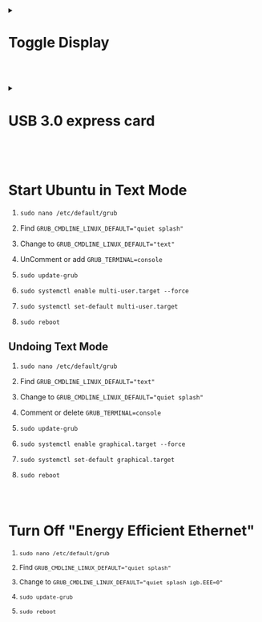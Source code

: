 <details>
	<summary><h1>Toggle Display</h1></summary>
		<p>

		- ```xset dpms force off```

		- ```xset dpms force on```

		- However, you need to make sure that your acpi is enabled.
		You can check this with
			* ```cat /proc/acpi/info```
			
			<details>	
				<summary><h2>vbetool</h2></summary>
					<p>
						
					- ```sudo apt-get install vbetool```
							
					- ```sudo vbetool dpms on```

					- ```sudo vbetool dpms off```
				
					</p>	
			</details>
		</p>
</details>

##

<br/>
<details>
<p>
<summary><h1>USB 3.0 express card</h1></summary>

1. ```sudo nano /etc/default/grub```

2. Find ```GRUB_CMDLINE_LINUX_DEFAULT="quiet splash"```

3. Change to ```GRUB_CMDLINE_LINUX_DEFAULT="quiet splash pciehp.pciehp_force=1"```

4. ```sudo update-grub```

5. ```sudo reboot```

</p>	
</details>	
	
##

<br/>
<summary><h1>Start Ubuntu in Text Mode</h1></summary>

1. ```sudo nano /etc/default/grub```

2. Find ```GRUB_CMDLINE_LINUX_DEFAULT="quiet splash"```

3. Change to ```GRUB_CMDLINE_LINUX_DEFAULT="text"```

4. UnComment or add ```GRUB_TERMINAL=console```

5. ```sudo update-grub```

6. ```sudo systemctl enable multi-user.target --force```

7. ```sudo systemctl set-default multi-user.target```

8. ```sudo reboot```

<summary><h2>Undoing Text Mode</h2></summary>

1. ```sudo nano /etc/default/grub```

2. Find ```GRUB_CMDLINE_LINUX_DEFAULT="text"```

3. Change to ```GRUB_CMDLINE_LINUX_DEFAULT="quiet splash"```

4. Comment or delete ```GRUB_TERMINAL=console```

5. ```sudo update-grub```

6. ```sudo systemctl enable graphical.target --force```

7. ```sudo systemctl set-default graphical.target```

8. ```sudo reboot```

##

<br/>
<summary><h1>Turn Off "Energy Efficient Ethernet"</h1></summary>
<font size="2">

1. ```sudo nano /etc/default/grub```

2. Find ```GRUB_CMDLINE_LINUX_DEFAULT="quiet splash"```

3. Change to ```GRUB_CMDLINE_LINUX_DEFAULT="quiet splash igb.EEE=0"```

4. ```sudo update-grub```

5. ```sudo reboot```

##

<br/>

